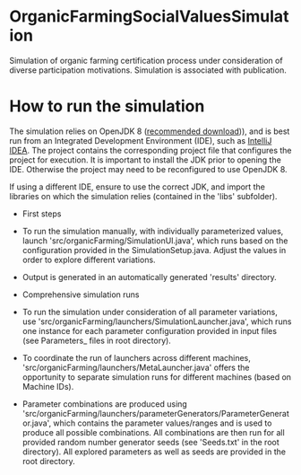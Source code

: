 # OrganicFarmingSocialValuesSimulation
Simulation of organic farming certification process under consideration of diverse participation motivations. Simulation is associated with publication.

# How to run the simulation

The simulation relies on OpenJDK 8 ([recommended download](https://adoptium.net/temurin/releases/?version=8))), and is best run from an Integrated Development Environment (IDE), such as [IntelliJ IDEA](https://www.jetbrains.com/idea/). The project contains the corresponding project file that configures the project for execution. It is important to install the JDK prior to opening the IDE. Otherwise the project may need to be reconfigured to use OpenJDK 8.

If using a different IDE, ensure to use the correct JDK, and import the libraries on which the simulation relies (contained in the 'libs' subfolder).

* First steps

 * To run the simulation manually, with individually parameterized values, launch 'src/organicFarming/SimulationUI.java', which runs based on the configuration provided in the SimulationSetup.java. Adjust the values in order to explore different variations.

 * Output is generated in an automatically generated 'results' directory.

* Comprehensive simulation runs

 * To run the simulation under consideration of all parameter variations, use 'src/organicFarming/launchers/SimulationLauncher.java', which runs one instance for each parameter configuration provided in input files (see Parameters_ files in root directory). 

 * To coordinate the run of launchers across different machines, 'src/organicFarming/launchers/MetaLauncher.java' offers the opportunity to separate simulation runs for different machines (based on Machine IDs).

 * Parameter combinations are produced using 'src/organicFarming/launchers/parameterGenerators/ParameterGenerator.java', which contains the parameter values/ranges and is used to produce all possible combinations. All combinations are then run for all provided random number generator seeds (see 'Seeds.txt' in the root directory). All explored parameters as well as seeds are provided in the root directory.
